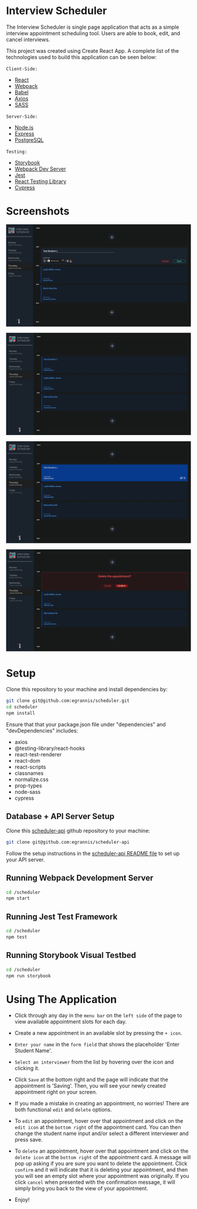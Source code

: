 # Interview Scheduler
The Interview Scheduler is single page application that acts as a simple interview appointment scheduling tool. Users are able to book, edit, and cancel interviews.

This project was created using Create React App. A complete list of the technologies used to build this application can be seen below: 

`Client-Side:`
 - [React](https://reactjs.org/)
 - [Webpack](https://webpack.js.org/)
 - [Babel](https://babeljs.io/)
 - [Axios](https://www.npmjs.com/package/axios)
 - [SASS](https://sass-lang.com/)

`Server-Side:`
- [Node.js](https://nodejs.org/en/)
- [Express](https://expressjs.com/)
- [PostgreSQL](https://www.postgresql.org/)

`Testing:`
- [Storybook](https://storybook.js.org/)
- [Webpack Dev Server](https://github.com/webpack/webpack-dev-server)
- [Jest](https://jestjs.io/)
- [React Testing Library](https://testing-library.com/)
- [Cypress](https://www.cypress.io/)


# Screenshots

!["Enter a student name into the form and select an nterviewer"](https://github.com/egrannis/scheduler/blob/master/docs/Form-Entering-Student-Name-And-Saving.png?raw=true)

!["View the newly created appointment"](https://github.com/egrannis/scheduler/blob/master/docs/Show-Newly-Created-Appointment.png?raw=true)

!["Edit the image on hover"](https://github.com/egrannis/scheduler/blob/master/docs/Form-Edit-On-Hover.png?raw=true)

!["Delete the appointment after clicking confirm"](https://github.com/egrannis/scheduler/blob/master/docs/Form-Delete-Appointment-Confirmation.png?raw=true)

# Setup

Clone this repository to your machine and install dependencies by:
```sh
git clone git@github.com:egrannis/scheduler.git
cd scheduler
npm install
 ```

Ensure that that your package.json file under "dependencies" and "devDependencies" includes:

- axios
- @testing-library/react-hooks
- react-test-renderer
- react-dom
- react-scripts
- classnames
- normalize.css
- prop-types
- node-sass
- cypress

## Database + API Server Setup

Clone this [scheduler-api](https://github.com/egrannis/scheduler-api) github repository to your machine:

```sh
git clone git@github.com:egrannis/scheduler-api
```
Follow the setup instructions in the [scheduler-api README file](https://github.com/egrannis/scheduler-api) to set up your API server.

## Running Webpack Development Server

```sh
cd /scheduler
npm start
```

## Running Jest Test Framework

```sh
cd /scheduler
npm test
```

## Running Storybook Visual Testbed
```sh
cd /scheduler
npm run storybook
```
# Using The Application
- Click through any day in the `menu bar` on the `left side` of the page to view available appointment slots for each day.

- Create a new appointment in an available slot by pressing the `+ icon`.

- `Enter your name` in the `form field` that shows the placeholder 'Enter Student Name'.

- `Select an interviewer` from the list by hovering over the icon and clicking it. 

- Click `Save` at the bottom right and the page will indicate that the appointment is 'Saving'. Then, you will see your newly created appointment right on your screen. 

- If you made a mistake in creating an appointment, no worries! There are both functional `edit` and `delete` options.

- To `edit` an appointment, hover over that appointment and click on the `edit icon` at the `bottom right` of the appointment card. You can then change the student name input and/or select a different interviewer and press save.

- To `delete` an appointment, hover over that appointment and click on the `delete icon` at the `bottom right` of the appointment card. A message will pop up asking if you are sure you want to delete the appointment. Click `confirm` and it will indicate that it is deleting your appointment, and then you will see an empty slot where your appointment was originally. If you click `cancel` when presented with the confirmation message, it will simply bring you back to the view of your appointment.

- Enjoy!
